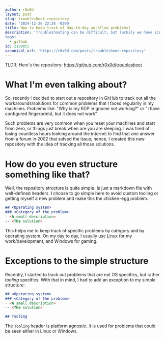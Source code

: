 ```yaml
---
author: r0x0d
layout: post
slug: troubleshoot-repository
date: '2024-12-26 22:26 -0300'
title: How to keep track of day-to-day workflow problems?
description: 'Troubleshooting can be difficult, but luckily we have simple ways of making it easy.'
tags:
  - github
id: 2180055
canonical_url: 'https://r0x0d.com/posts/troubleshoot-repository'
---
```


TLDR; Here's the repository: https://github.com/r0x0d/troubleshoot

# What I'm even talking about?

So, recently I decided to start out a repository in GitHub to track out all the
workarounds/solutions for common problems that I faced regularily in my
machines. Problems like: "Why is my RDP in gnome not working?" or "I have
configured fingerprintd, but it does not work"  

Such problems are very common when you reset your machines and start from zero,
or things just break when are you are sleeping. I was tired of losing countless
hours looking around the internet to find that one answer from a forum in 2002
that solved the issue, hence, I created this new repository with the idea of
tracking all those solutions.

# How do you even structure something like that?

Well, the repository structure is quite simple. Is just a markdown file with
well-defined headers. I choose to go simple here to avoid custom tooling or
getting myself a new problem and make this the chicken-egg problem.

```markdown
## <Operating system>
### <Category of the problem>
- <A small description>
-- <The solution>
```

This helps me to keep track of specific problems by category and by operating
system. On my day to day, I usually use Linux for my work/development, and
Windows for gaming. 

# Exceptions to the simple structure

Recently, I started to track out problems that are not OS specifics, but rather
_tooling_ specifics. With that in mind, I had to add an exception to my simple
structure:

```markdown
## <Operating system>
### <Category of the problem>
- <A small description>
-- <The solution>

## Tooling
```

The `Tooling` header is platform agnostic. It is used for problems that could
be seen either in Linux or Windows.

